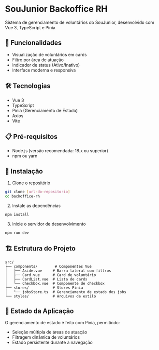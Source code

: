 # SouJunior Backoffice RH

Sistema de gerenciamento de voluntários do SouJunior, desenvolvido com Vue 3, TypeScript e Pinia.

## 🚀 Funcionalidades

- Visualização de voluntários em cards
- Filtro por área de atuação
- Indicador de status (Ativo/Inativo)
- Interface moderna e responsiva

## 🛠️ Tecnologias

- Vue 3
- TypeScript
- Pinia (Gerenciamento de Estado)
- Axios
- Vite

## 📋 Pré-requisitos

- Node.js (versão recomendada: 18.x ou superior)
- npm ou yarn

## 🔧 Instalação

1. Clone o repositório
```bash
git clone [url-do-repositorio]
cd backoffice-rh
```

2. Instale as dependências
```bash
npm install
```

3. Inicie o servidor de desenvolvimento
```bash
npm run dev
```

## 🏗️ Estrutura do Projeto

```
src/
├── components/        # Componentes Vue
│   ├── Aside.vue     # Barra lateral com filtros
│   ├── Card.vue      # Card de voluntário
│   ├── CardList.vue  # Lista de cards
│   └── Checkbox.vue  # Componente de checkbox
├── stores/           # Stores Pinia
│   └── jobsStore.ts  # Gerenciamento de estado dos jobs
└── styles/           # Arquivos de estilo
```

## 🔄 Estado da Aplicação

O gerenciamento de estado é feito com Pinia, permitindo:
- Seleção múltipla de áreas de atuação
- Filtragem dinâmica de voluntários
- Estado persistente durante a navegação
